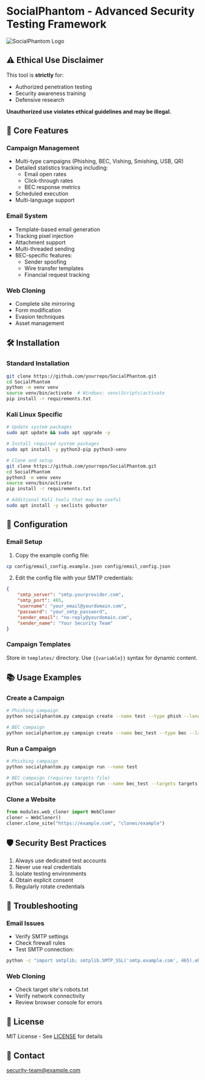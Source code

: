 # SocialPhantom - Advanced Security Testing Framework

![SocialPhantom Logo](https://via.placeholder.com/150x50?text=SocialPhantom)

## ⚠️ Ethical Use Disclaimer
This tool is **strictly** for:
- Authorized penetration testing
- Security awareness training
- Defensive research

**Unauthorized use violates ethical guidelines and may be illegal.**

## 🚀 Core Features

### Campaign Management
- Multi-type campaigns (Phishing, BEC, Vishing, Smishing, USB, QR)
- Detailed statistics tracking including:
  - Email open rates
  - Click-through rates
  - BEC response metrics
- Scheduled execution
- Multi-language support

### Email System
- Template-based email generation
- Tracking pixel injection
- Attachment support
- Multi-threaded sending
- BEC-specific features:
  - Sender spoofing
  - Wire transfer templates
  - Financial request tracking

### Web Cloning
- Complete site mirroring
- Form modification
- Evasion techniques
- Asset management

## 🛠️ Installation

### Standard Installation
```bash
git clone https://github.com/yourrepo/SocialPhantom.git
cd SocialPhantom
python -m venv venv
source venv/bin/activate  # Windows: venv\Scripts\activate
pip install -r requirements.txt
```

### Kali Linux Specific
```bash
# Update system packages
sudo apt update && sudo apt upgrade -y

# Install required system packages
sudo apt install -y python3-pip python3-venv

# Clone and setup
git clone https://github.com/yourrepo/SocialPhantom.git
cd SocialPhantom
python3 -m venv venv
source venv/bin/activate
pip install -r requirements.txt

# Additional Kali tools that may be useful
sudo apt install -y seclists gobuster
```

## 🔧 Configuration

### Email Setup
1. Copy the example config file:
```bash
cp config/email_config.example.json config/email_config.json
```
2. Edit the config file with your SMTP credentials:
```json
{
    "smtp_server": "smtp.yourprovider.com",
    "smtp_port": 465,
    "username": "your_email@yourdomain.com",
    "password": "your_smtp_password",
    "sender_email": "no-reply@yourdomain.com",
    "sender_name": "Your Security Team"
}
```

### Campaign Templates
Store in `templates/` directory. Use `{{variable}}` syntax for dynamic content.

## 📚 Usage Examples

### Create a Campaign
```bash
# Phishing campaign
python socialphantom.py campaign create --name test --type phish --language en

# BEC campaign
python socialphantom.py campaign create --name bec_test --type bec --language en
```

### Run a Campaign
```bash
# Phishing campaign
python socialphantom.py campaign run --name test

# BEC campaign (requires targets file)
python socialphantom.py campaign run --name bec_test --targets targets.json
```

### Clone a Website
```python
from modules.web_cloner import WebCloner
cloner = WebCloner()
cloner.clone_site("https://example.com", "clones/example")
```

## 🛡️ Security Best Practices
1. Always use dedicated test accounts
2. Never use real credentials
3. Isolate testing environments
4. Obtain explicit consent
5. Regularly rotate credentials

## 🐛 Troubleshooting

### Email Issues
- Verify SMTP settings
- Check firewall rules
- Test SMTP connection:
```bash
python -c "import smtplib; smtplib.SMTP_SSL('smtp.example.com', 465).ehlo()"
```

### Web Cloning
- Check target site's robots.txt
- Verify network connectivity
- Review browser console for errors

## 📜 License
MIT License - See [LICENSE](LICENSE) for details

## 📧 Contact
security-team@example.com
